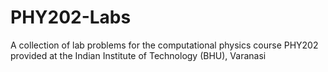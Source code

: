 # PHY202-Labs
A collection of lab problems for the computational physics course PHY202 provided at the Indian Institute of Technology (BHU), Varanasi
